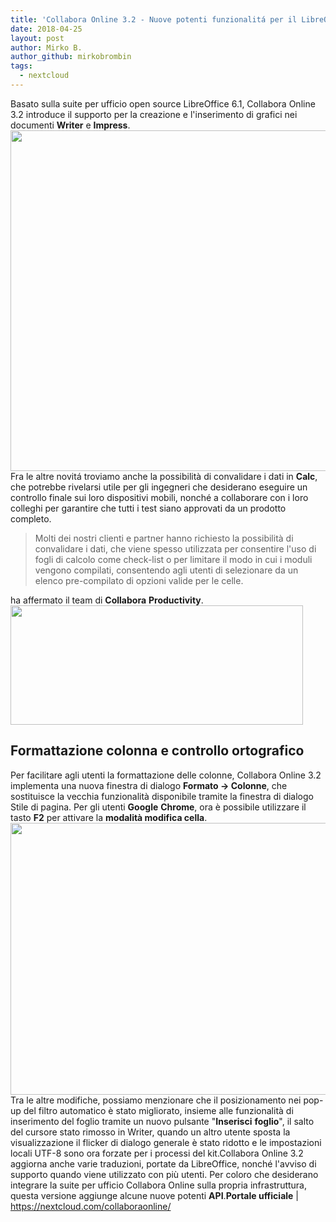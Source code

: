 ```yaml
---
title: 'Collabora Online 3.2 - Nuove potenti funzionalitá per il LibreOffice in Cloud'
date: 2018-04-25
layout: post
author: Mirko B.
author_github: mirkobrombin
tags:
  - nextcloud
---
```

Basato sulla suite per ufficio open source LibreOffice 6.1, Collabora Online 3.2 introduce il supporto per la creazione e l'inserimento di grafici nei documenti <strong>Writer</strong> e <strong>Impress</strong>.<a href="https://linuxhub.it/wordpress/wp-content/uploads/2018/04/linuxhub-collabora-online-3-2-brings-more-powerful-features-to-libreoffice-in-the-cloud-520775-2.jpg"><img class="aligncenter size-full wp-image-4573 size-full wp-image-382" src="https://linuxhub.it/wordpress/wp-content/uploads/2018/04/linuxhub-collabora-online-3-2-brings-more-powerful-features-to-libreoffice-in-the-cloud-520775-2.jpg" alt="" width="781" height="545" /></a>Fra le altre novitá troviamo anche la possibilità di convalidare i dati in <strong>Calc</strong>, che potrebbe rivelarsi utile per gli ingegneri che desiderano eseguire un controllo finale sui loro dispositivi mobili, nonché a collaborare con i loro colleghi per garantire che tutti i test siano approvati da un prodotto completo.<blockquote>Molti dei nostri clienti e partner hanno richiesto la possibilità di convalidare i dati, che viene spesso utilizzata per consentire l'uso di fogli di calcolo come check-list o per limitare il modo in cui i moduli vengono compilati, consentendo agli utenti di selezionare da un elenco pre-compilato di opzioni valide per le celle.</blockquote>ha affermato il team di <strong>Collabora</strong> <strong>Productivity</strong>.<a href="https://linuxhub.it/wordpress/wp-content/uploads/2018/04/collabora-online-3-2-brings-more-powerful-features-to-libreoffice-in-the-cloud-520775-3.jpg"><img class="aligncenter size-full wp-image-4578 size-full wp-image-383" src="https://linuxhub.it/wordpress/wp-content/uploads/2018/04/collabora-online-3-2-brings-more-powerful-features-to-libreoffice-in-the-cloud-520775-3.jpg" alt="" width="468" height="191" /></a><h2>Formattazione colonna e controllo ortografico</h2>Per facilitare agli utenti la formattazione delle colonne, Collabora Online 3.2 implementa una nuova finestra di dialogo <strong>Formato -&gt; Colonne</strong>, che sostituisce la vecchia funzionalità disponibile tramite la finestra di dialogo Stile di pagina. Per gli utenti <strong>Google</strong> <strong>Chrome</strong>, ora è possibile utilizzare il tasto <strong>F2</strong> per attivare la <strong>modalità modifica cella</strong>.<a href="https://linuxhub.it/wordpress/wp-content/uploads/2018/04/collabora-online-3-2-brings-more-powerful-features-to-libreoffice-in-the-cloud-520775-5.jpg"><img class="aligncenter size-full wp-image-4577 size-full wp-image-384" src="https://linuxhub.it/wordpress/wp-content/uploads/2018/04/collabora-online-3-2-brings-more-powerful-features-to-libreoffice-in-the-cloud-520775-5.jpg" alt="" width="633" height="435" /></a>Tra le altre modifiche, possiamo menzionare che il posizionamento nei pop-up del filtro automatico è stato migliorato, insieme alle funzionalità di inserimento del foglio tramite un nuovo pulsante "<strong>Inserisci</strong> <strong>foglio</strong>", il salto del cursore stato rimosso in Writer, quando un altro utente sposta la visualizzazione il flicker di dialogo generale è stato ridotto e le impostazioni locali UTF-8 sono ora forzate per i processi del kit.Collabora Online 3.2 aggiorna anche varie traduzioni, portate da LibreOffice, nonché l'avviso di supporto quando viene utilizzato con più utenti. Per coloro che desiderano integrare la suite per ufficio Collabora Online sulla propria infrastruttura, questa versione aggiunge alcune nuove potenti <strong>API</strong>.<strong>Portale ufficiale</strong> | <a href="https://nextcloud.com/collaboraonline/">https://nextcloud.com/collaboraonline/</a>